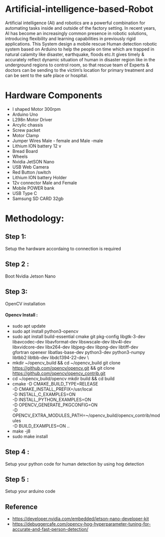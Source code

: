 # Artificial-intelligence-based-Robot
Artificial intelligence (AI) and robotics are a powerful combination for automating tasks inside and outside of the factory setting. In recent years, AI has become an increasingly common presence in robotic solutions, introducing flexibility and learning capabilities in previously rigid applications.
This System design a mobile rescue Human detection robotic system based on Arduino to help the people on time which are trapped in natural calamity like disaster, earthquake, floods etc.It gives timely & accurately reflect dynamic situation of human in disaster region like in the underground regions to control room, so that rescue team of Experts & doctors can be sending to the victim’s location for primary treatment and can be sent to the safe place or hospital.
# Hardware Components
* I shaped Motor 300rpm
* Arduino Uno 
* L298n Motor Driver 
* Arcylic chassis 
* Screw packet 
* Motor Clamp 
* Jumper Wires Male - female and Male -male 
* Lithium ION battery 12 v 
* Bread Board 
* Wheels 
* Nvidia JetSON Nano 
* USB Web Camera
* Red Button /switch 
* Lithium ION battery Holder 
* 12v connector Male and Female 
* Mobile POWER bank 
* USB Type C
* Samsung SD CARD 32gb 
# Methodology:
## Step 1:
Setup the hardware accordaing to connection is required 
## Step 2 :
Boot Nvidia Jetson Nano 
## Step 3:
OpenCV installation
#### Opencv Install :
* sudo apt update
* sudo apt install python3-opencv
* sudo apt install build-essential cmake git pkg-config libgtk-3-dev \
    libavcodec-dev libavformat-dev libswscale-dev libv4l-dev \
    libxvidcore-dev libx264-dev libjpeg-dev libpng-dev libtiff-dev \
    gfortran openexr libatlas-base-dev python3-dev python3-numpy \
    libtbb2 libtbb-dev libdc1394-22-dev \
* mkdir ~/opencv_build && cd ~/opencv_build git clone https://github.com/opencv/opencv.git && git clone https://github.com/opencv/opencv_contrib.git
* cd ~/opencv_build/opencv
mkdir build && cd build
* cmake -D CMAKE_BUILD_TYPE=RELEASE \
    -D CMAKE_INSTALL_PREFIX=/usr/local \
    -D INSTALL_C_EXAMPLES=ON \
    -D INSTALL_PYTHON_EXAMPLES=ON \
    -D OPENCV_GENERATE_PKGCONFIG=ON \
    -D OPENCV_EXTRA_MODULES_PATH=~/opencv_build/opencv_contrib/modules \
    -D BUILD_EXAMPLES=ON ..
* make -j8
* sudo make install
## Step 4 :
Setup your python code for human detection by using hog detection 
## Step 5 :
Setup your arduino code 
## Reference 
* https://developer.nvidia.com/embedded/jetson-nano-developer-kit
* https://debuggercafe.com/opencv-hog-hyperparameter-tuning-for-accurate-and-fast-person-detection/
